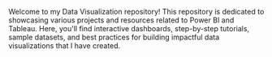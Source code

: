 Welcome to my Data Visualization repository! This repository is dedicated to showcasing various projects and resources related to Power BI and Tableau. Here, you'll find interactive dashboards, step-by-step tutorials, sample datasets, and best practices for building impactful data visualizations that I have created.
